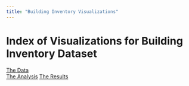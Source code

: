 ```yaml
---
title: "Building Inventory Visualizations"
---
```


# Index of Visualizations for Building Inventory Dataset

[The Data](https://raw.githubusercontent.com/UIUC-iSchool-DataViz/is445_data/main/building_inventory.csv)  
[The Analysis](https://github.com/xenotopia/homework6/blob/main/Workbook.ipynb)
[The Results](https://xenotopia.github.io/homework6/Workbook.html)
